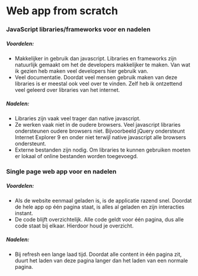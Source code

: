 # Web app from scratch

### JavaScript libraries/frameworks voor en nadelen 
##### Voordelen:
- Makkelijker in gebruik dan javascript. Libraries en frameworks zijn natuurlijk gemaakt om het de developers makkelijker te maken. Van wat ik gezien heb maken veel developers hier gebruik van.
- Veel documentatie. Doordat veel mensen gebruik maken van deze libraries is er meestal ook veel over te vinden. Zelf heb ik ontzettend veel geleerd over libraries van het internet.

##### Nadelen:
- Libraries zijn vaak veel trager dan native javascript. 
- Ze werken vaak niet in de oudere browsers. Veel javascript libraries ondersteunen oudere browsers niet. Bijvoorbeeld jQuery ondersteunt Internet Explorer 9 en onder niet terwijl native javascript alle browsers ondersteunt.
- Externe bestanden zijn nodig. Om libraries te kunnen gebruiken moeten er lokaal of online bestanden worden toegevoegd.

### Single page web app voor en nadelen
##### Voordelen:
- Als de website eenmaal geladen is, is de applicatie razend snel. Doordat de hele app op één pagina staat, is alles al geladen en zijn interacties instant.
- De code blijft overzichtelijk. Alle code geldt voor één pagina, dus alle code staat bij elkaar. Hierdoor houd je overzicht.

##### Nadelen:
- Bij refresh een lange laad tijd. Doordat alle content in één pagina zit, duurt het laden van deze pagina langer dan het laden van een normale pagina.
